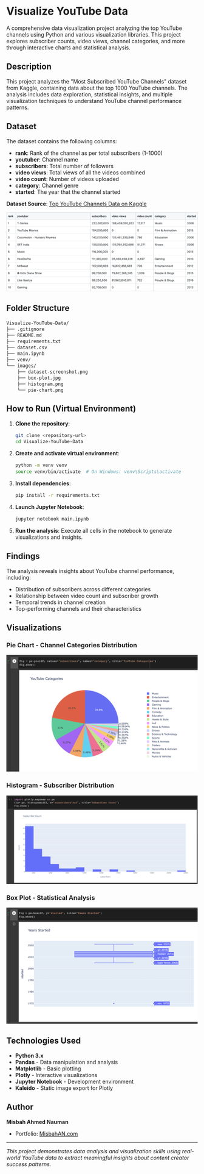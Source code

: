 # Visualize YouTube Data

A comprehensive data visualization project analyzing the top YouTube channels using Python and various visualization libraries. This project explores subscriber counts, video views, channel categories, and more through interactive charts and statistical analysis.

## Description

This project analyzes the "Most Subscribed YouTube Channels" dataset from Kaggle, containing data about the top 1000 YouTube channels. The analysis includes data exploration, statistical insights, and multiple visualization techniques to understand YouTube channel performance patterns.

## Dataset

The dataset contains the following columns:

- **rank**: Rank of the channel as per total subscribers (1-1000)
- **youtuber**: Channel name
- **subscribers**: Total number of followers
- **video views**: Total views of all the videos combined
- **video count**: Number of videos uploaded
- **category**: Channel genre
- **started**: The year that the channel started

**Dataset Source**: [Top YouTube Channels Data on Kaggle](https://www.kaggle.com/datasets/surajjha101/top-youtube-channels-data)

![Dataset Screenshot](images/dataset-screenshot.png)

## Folder Structure

```
Visualize-YouTube-Data/
├── .gitignore
├── README.md
├── requirements.txt
├── dataset.csv
├── main.ipynb
├── venv/
└── images/
    ├── dataset-screenshot.png
    ├── box-plot.jpg
    ├── histogram.png
    └── pie-chart.png
```

## How to Run (Virtual Environment)

1. **Clone the repository**:

   ```bash
   git clone <repository-url>
   cd Visualize-YouTube-Data
   ```

2. **Create and activate virtual environment**:

   ```bash
   python -m venv venv
   source venv/bin/activate  # On Windows: venv\Scripts\activate
   ```

3. **Install dependencies**:

   ```bash
   pip install -r requirements.txt
   ```

4. **Launch Jupyter Notebook**:

   ```bash
   jupyter notebook main.ipynb
   ```

5. **Run the analysis**: Execute all cells in the notebook to generate visualizations and insights.

## Findings

The analysis reveals insights about YouTube channel performance, including:

- Distribution of subscribers across different categories
- Relationship between video count and subscriber growth
- Temporal trends in channel creation
- Top-performing channels and their characteristics

## Visualizations

### Pie Chart - Channel Categories Distribution

![Pie Chart](images/pie-chart.png)

### Histogram - Subscriber Distribution

![Histogram](images/histogram.png)

### Box Plot - Statistical Analysis

![Box Plot](images/box-plot.jpg)

## Technologies Used

- **Python 3.x**
- **Pandas** - Data manipulation and analysis
- **Matplotlib** - Basic plotting
- **Plotly** - Interactive visualizations
- **Jupyter Notebook** - Development environment
- **Kaleido** - Static image export for Plotly

## Author

**Misbah Ahmed Nauman**

- Portfolio: [MisbahAN.com](https://MisbahAN.com)

---

_This project demonstrates data analysis and visualization skills using real-world YouTube data to extract meaningful insights about content creator success patterns._
